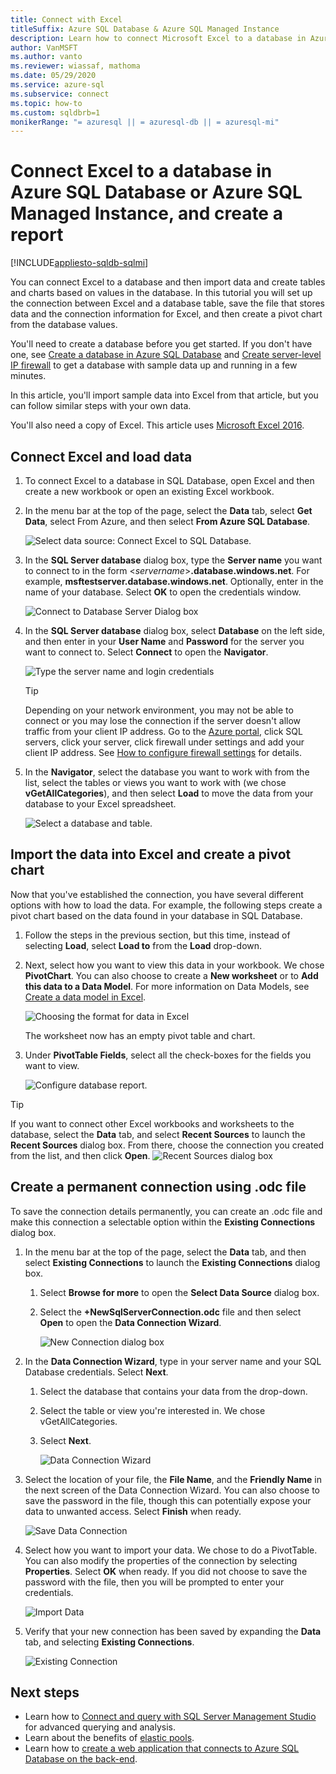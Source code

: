 ```yaml
---
title: Connect with Excel
titleSuffix: Azure SQL Database & Azure SQL Managed Instance
description: Learn how to connect Microsoft Excel to a database in Azure SQL Database or Azure SQL Managed Instance. Import data into Excel for reporting and data exploration.
author: VanMSFT
ms.author: vanto
ms.reviewer: wiassaf, mathoma
ms.date: 05/29/2020
ms.service: azure-sql
ms.subservice: connect
ms.topic: how-to
ms.custom: sqldbrb=1
monikerRange: "= azuresql || = azuresql-db || = azuresql-mi"
---
```


# Connect Excel to a database in Azure SQL Database or Azure SQL Managed Instance, and create a report
[!INCLUDE[appliesto-sqldb-sqlmi](../includes/appliesto-sqldb-sqlmi.md)]

You can connect Excel to a database and then import data and create tables and charts based on values in the database. In this tutorial you will set up the connection between Excel and a database table, save the file that stores data and the connection information for Excel, and then create a pivot chart from the database values.

You'll need to create a database before you get started. If you don't have one, see [Create a database in Azure SQL Database](single-database-create-quickstart.md) and [Create server-level IP firewall](firewall-create-server-level-portal-quickstart.md) to get a database with sample data up and running in a few minutes.

In this article, you'll import sample data into Excel from that article, but you can follow similar steps with your own data.

You'll also need a copy of Excel. This article uses [Microsoft Excel 2016](https://products.office.com/).

## Connect Excel and load data

1. To connect Excel to a database in SQL Database, open Excel and then create a new workbook or open an existing Excel workbook.
2. In the menu bar at the top of the page, select the **Data** tab, select **Get Data**, select From Azure, and then select **From Azure SQL Database**.

   ![Select data source: Connect Excel to SQL Database.](./media/connect-excel/excel_data_source.png)

3. In the **SQL Server database** dialog box, type the **Server name** you want to connect to in the form <*servername*>**.database.windows.net**. For example, **msftestserver.database.windows.net**. Optionally, enter in the name of your database. Select **OK** to open the credentials window.

   ![Connect to Database Server Dialog box](./media/connect-excel/server-name.png)

4. In the **SQL Server database** dialog box, select **Database** on the left side, and then enter in your **User Name** and **Password** for the server you want to connect to. Select **Connect** to open the **Navigator**.

   ![Type the server name and login credentials](./media/connect-excel/connect-to-server.png)

   > [!TIP]
   > Depending on your network environment, you may not be able to connect or you may lose the connection if the server doesn't allow traffic from your client IP address. Go to the [Azure portal](https://portal.azure.com/), click SQL servers, click your server, click firewall under settings and add your client IP address. See [How to configure firewall settings](firewall-configure.md) for details.

5. In the **Navigator**, select the database you want to work with from the list, select the tables or views you want to work with (we chose **vGetAllCategories**), and then select **Load** to move the data from your database to your Excel spreadsheet.

    ![Select a database and table.](./media/connect-excel/select-database-and-table.png)

## Import the data into Excel and create a pivot chart

Now that you've established the connection, you have several different options with how to load the data. For example, the following steps create a pivot chart based on the data found in your database in SQL Database.

1. Follow the steps in the previous section, but this time, instead of selecting **Load**, select **Load to** from the **Load** drop-down.
2. Next, select how you want to view this data in your workbook. We chose **PivotChart**. You can also choose to create a **New worksheet** or to **Add this data to a Data Model**. For more information on Data Models, see [Create a data model in Excel](https://support.office.com/article/Create-a-Data-Model-in-Excel-87E7A54C-87DC-488E-9410-5C75DBCB0F7B).

    ![Choosing the format for data in Excel](./media/connect-excel/import-data.png)

    The worksheet now has an empty pivot table and chart.
3. Under **PivotTable Fields**, select all the check-boxes for the fields you want to view.

    ![Configure database report.](./media/connect-excel/power-pivot-results.png)

> [!TIP]
> If you want to connect other Excel workbooks and worksheets to the database, select the **Data** tab, and select **Recent Sources** to launch the **Recent Sources** dialog box. From there, choose the connection you created from the list, and then click **Open**.
> ![Recent Sources dialog box](./media/connect-excel/recent-connections.png)

## Create a permanent connection using .odc file

To save the connection details permanently, you can create an .odc file and make this connection a selectable option within the **Existing Connections** dialog box.

1. In the menu bar at the top of the page, select the **Data** tab, and then select **Existing Connections** to launch the **Existing Connections** dialog box.
   1. Select **Browse for more** to open the **Select Data Source** dialog box.
   2. Select the **+NewSqlServerConnection.odc** file and then select **Open** to open the **Data Connection Wizard**.

      ![New Connection dialog box](./media/connect-excel/new-connection.png)

2. In the **Data Connection Wizard**, type in your server name and your SQL Database credentials. Select **Next**.
   1. Select the database that contains your data from the drop-down.
   2. Select the table or view you're interested in. We chose vGetAllCategories.
   3. Select **Next**.

      ![Data Connection Wizard](./media/connect-excel/data-connection-wizard.png)

3. Select the location of your file, the **File Name**, and the **Friendly Name** in the next screen of the Data Connection Wizard. You can also choose to save the password in the file, though this can potentially expose  your data to unwanted access. Select **Finish** when ready.

    ![Save Data Connection](./media/connect-excel/save-data-connection.png)

4. Select how you want to import your data. We chose to do a PivotTable. You can also modify the properties of the connection by selecting **Properties**. Select **OK** when ready. If you did not choose to save the password with the file, then you will be prompted to enter your credentials.

    ![Import Data](./media/connect-excel/import-data2.png)

5. Verify that your new connection has been saved by expanding the **Data** tab, and selecting **Existing Connections**.

    ![Existing Connection](./media/connect-excel/existing-connection.png)

## Next steps

* Learn how to [Connect and query with SQL Server Management Studio](connect-query-ssms.md) for advanced querying and analysis.
* Learn about the benefits of [elastic pools](elastic-pool-overview.md).
* Learn how to [create a web application that connects to Azure SQL Database on the back-end](/azure/app-service/app-service-web-tutorial-dotnet-sqldatabase).

